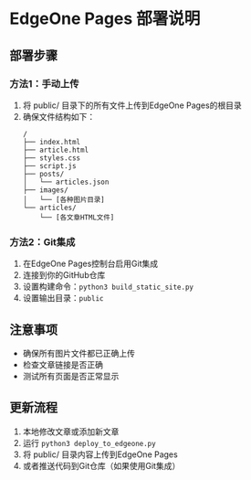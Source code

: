 # EdgeOne Pages 部署说明

## 部署步骤

### 方法1：手动上传
1. 将 public/ 目录下的所有文件上传到EdgeOne Pages的根目录
2. 确保文件结构如下：
   ```
   /
   ├── index.html
   ├── article.html
   ├── styles.css
   ├── script.js
   ├── posts/
   │   └── articles.json
   ├── images/
   │   └── [各种图片目录]
   └── articles/
       └── [各文章HTML文件]
   ```

### 方法2：Git集成
1. 在EdgeOne Pages控制台启用Git集成
2. 连接到你的GitHub仓库
3. 设置构建命令：`python3 build_static_site.py`
4. 设置输出目录：`public`

## 注意事项
- 确保所有图片文件都已正确上传
- 检查文章链接是否正确
- 测试所有页面是否正常显示

## 更新流程
1. 本地修改文章或添加新文章
2. 运行 `python3 deploy_to_edgeone.py`
3. 将 public/ 目录内容上传到EdgeOne Pages
4. 或者推送代码到Git仓库（如果使用Git集成）
